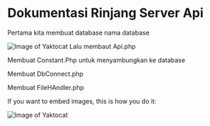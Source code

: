 # Dokumentasi Rinjang Server Api

Pertama kita membuat database nama database

![Image of Yaktocat](C:\xampp\htdocs\Api\images\database.png)
Lalu membaut Api.php

Membuat Constant.Php untuk menyambungkan ke database

Membuat DbConnect.php

Membuat FileHAndler.php

If you want to embed images, this is how you do it:


![Image of Yaktocat](https://octodex.github.com/images/yaktocat.png)
